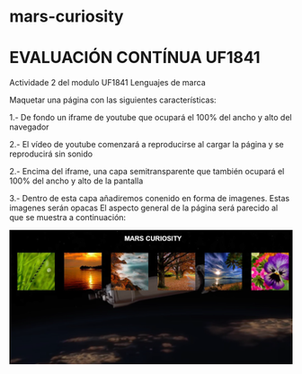 # mars-curiosity

# EVALUACIÓN CONTÍNUA UF1841

Actividade 2 del modulo UF1841 Lenguajes de marca

Maquetar una página con las siguientes características:

1.- De fondo un iframe de youtube que ocupará el 100% del ancho y alto del navegador

2.- El vídeo de youtube comenzará a reproducirse al cargar la página y se reproducirá sin sonido

2.- Encima del iframe, una capa semitransparente que también ocupará el 100% del ancho y alto de la pantalla

3.- Dentro de esta capa añadiremos conenido en forma de imagenes. Estas imagenes serán opacas El aspecto general de la página será parecido al que se muestra a continuación:

![Mars Curiosity](https://github.com/carlos-sousa-aerospace/mars-curiosity/blob/main/Image/MarsCuriosityImage.png)
